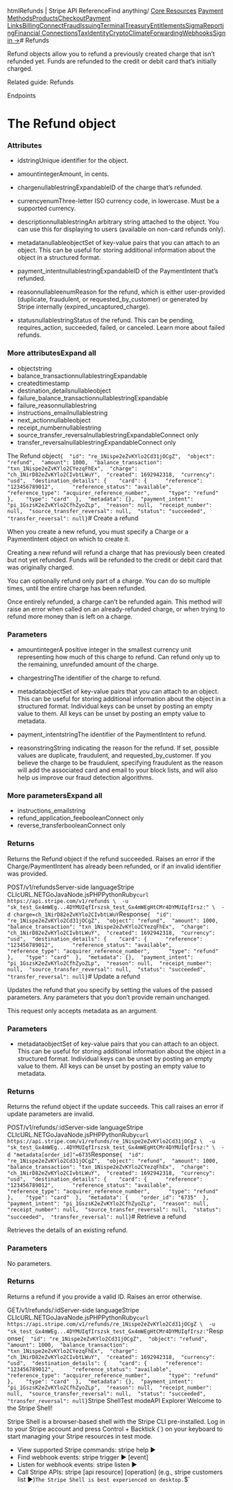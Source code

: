 htmlRefunds | Stripe API Reference[](/api)Find anything/
[Core Resources](#)
[Payment Methods](#)[Products](#)[Checkout](#)[Payment Links](#)[Billing](#)[Connect](#)[Fraud](#)[Issuing](#)[Terminal](#)[Treasury](#)[Entitlements](#)[Sigma](#)[Reporting](#)[Financial Connections](#)[Tax](#)[Identity](#)[Crypto](#)[Climate](#)[Forwarding](#)[Webhooks](#)[Sign in →](https://dashboard.stripe.com/login)# Refunds

Refund objects allow you to refund a previously created charge that isn’t refunded yet. Funds are refunded to the credit or debit card that’s initially charged.

Related guide: Refunds

Endpoints
# The Refund object

### Attributes

- idstringUnique identifier for the object.


- amountintegerAmount, in cents.


- chargenullablestringExpandableID of the charge that’s refunded.


- currencyenumThree-letter ISO currency code, in lowercase. Must be a supported currency.


- descriptionnullablestringAn arbitrary string attached to the object. You can use this for displaying to users (available on non-card refunds only).


- metadatanullableobjectSet of key-value pairs that you can attach to an object. This can be useful for storing additional information about the object in a structured format.


- payment_intentnullablestringExpandableID of the PaymentIntent that’s refunded.


- reasonnullableenumReason for the refund, which is either user-provided (duplicate, fraudulent, or requested_by_customer) or generated by Stripe internally (expired_uncaptured_charge).


- statusnullablestringStatus of the refund. This can be pending, requires_action, succeeded, failed, or canceled. Learn more about failed refunds.



### More attributesExpand all

- objectstring
- balance_transactionnullablestringExpandable
- createdtimestamp
- destination_detailsnullableobject
- failure_balance_transactionnullablestringExpandable
- failure_reasonnullablestring
- instructions_emailnullablestring
- next_actionnullableobject
- receipt_numbernullablestring
- source_transfer_reversalnullablestringExpandableConnect only
- transfer_reversalnullablestringExpandableConnect only

The Refund object`{  "id": "re_1Nispe2eZvKYlo2Cd31jOCgZ",  "object": "refund",  "amount": 1000,  "balance_transaction": "txn_1Nispe2eZvKYlo2CYezqFhEx",  "charge": "ch_1NirD82eZvKYlo2CIvbtLWuY",  "created": 1692942318,  "currency": "usd",  "destination_details": {    "card": {      "reference": "123456789012",      "reference_status": "available",      "reference_type": "acquirer_reference_number",      "type": "refund"    },    "type": "card"  },  "metadata": {},  "payment_intent": "pi_1GszsK2eZvKYlo2CfhZyoZLp",  "reason": null,  "receipt_number": null,  "source_transfer_reversal": null,  "status": "succeeded",  "transfer_reversal": null}`# Create a refund

When you create a new refund, you must specify a Charge or a PaymentIntent object on which to create it.

Creating a new refund will refund a charge that has previously been created but not yet refunded. Funds will be refunded to the credit or debit card that was originally charged.

You can optionally refund only part of a charge. You can do so multiple times, until the entire charge has been refunded.

Once entirely refunded, a charge can’t be refunded again. This method will raise an error when called on an already-refunded charge, or when trying to refund more money than is left on a charge.

### Parameters

- amountintegerA positive integer in the smallest currency unit representing how much of this charge to refund. Can refund only up to the remaining, unrefunded amount of the charge.


- chargestringThe identifier of the charge to refund.


- metadataobjectSet of key-value pairs that you can attach to an object. This can be useful for storing additional information about the object in a structured format. Individual keys can be unset by posting an empty value to them. All keys can be unset by posting an empty value to metadata.


- payment_intentstringThe identifier of the PaymentIntent to refund.


- reasonstringString indicating the reason for the refund. If set, possible values are duplicate, fraudulent, and requested_by_customer. If you believe the charge to be fraudulent, specifying fraudulent as the reason will add the associated card and email to your block lists, and will also help us improve our fraud detection algorithms.



### More parametersExpand all

- instructions_emailstring
- refund_application_feebooleanConnect only
- reverse_transferbooleanConnect only

### Returns

Returns the Refund object if the refund succeeded. Raises an error if the Charge/PaymentIntent has already been refunded, or if an invalid identifier was provided.

POST/v1/refundsServer-side languageStripe CLIcURL.NETGoJavaNode.jsPHPPythonRuby[](#)[](#)`curl https://api.stripe.com/v1/refunds \  -u "sk_test_Gx4mWEg...4DYMUIqfIrszsk_test_Gx4mWEgHtCMr4DYMUIqfIrsz:" \  -d charge=ch_1NirD82eZvKYlo2CIvbtLWuY`Response`{  "id": "re_1Nispe2eZvKYlo2Cd31jOCgZ",  "object": "refund",  "amount": 1000,  "balance_transaction": "txn_1Nispe2eZvKYlo2CYezqFhEx",  "charge": "ch_1NirD82eZvKYlo2CIvbtLWuY",  "created": 1692942318,  "currency": "usd",  "destination_details": {    "card": {      "reference": "123456789012",      "reference_status": "available",      "reference_type": "acquirer_reference_number",      "type": "refund"    },    "type": "card"  },  "metadata": {},  "payment_intent": "pi_1GszsK2eZvKYlo2CfhZyoZLp",  "reason": null,  "receipt_number": null,  "source_transfer_reversal": null,  "status": "succeeded",  "transfer_reversal": null}`# Update a refund

Updates the refund that you specify by setting the values of the passed parameters. Any parameters that you don’t provide remain unchanged.

This request only accepts metadata as an argument.

### Parameters

- metadataobjectSet of key-value pairs that you can attach to an object. This can be useful for storing additional information about the object in a structured format. Individual keys can be unset by posting an empty value to them. All keys can be unset by posting an empty value to metadata.



### Returns

Returns the refund object if the update succeeds. This call raises an error if update parameters are invalid.

POST/v1/refunds/:idServer-side languageStripe CLIcURL.NETGoJavaNode.jsPHPPythonRuby[](#)[](#)`curl https://api.stripe.com/v1/refunds/re_1Nispe2eZvKYlo2Cd31jOCgZ \  -u "sk_test_Gx4mWEg...4DYMUIqfIrszsk_test_Gx4mWEgHtCMr4DYMUIqfIrsz:" \  -d "metadata[order_id]"=6735`Response`{  "id": "re_1Nispe2eZvKYlo2Cd31jOCgZ",  "object": "refund",  "amount": 1000,  "balance_transaction": "txn_1Nispe2eZvKYlo2CYezqFhEx",  "charge": "ch_1NirD82eZvKYlo2CIvbtLWuY",  "created": 1692942318,  "currency": "usd",  "destination_details": {    "card": {      "reference": "123456789012",      "reference_status": "available",      "reference_type": "acquirer_reference_number",      "type": "refund"    },    "type": "card"  },  "metadata": {    "order_id": "6735"  },  "payment_intent": "pi_1GszsK2eZvKYlo2CfhZyoZLp",  "reason": null,  "receipt_number": null,  "source_transfer_reversal": null,  "status": "succeeded",  "transfer_reversal": null}`# Retrieve a refund

Retrieves the details of an existing refund.

### Parameters

No parameters.

### Returns

Returns a refund if you provide a valid ID. Raises an error otherwise.

GET/v1/refunds/:idServer-side languageStripe CLIcURL.NETGoJavaNode.jsPHPPythonRuby[](#)[](#)`curl https://api.stripe.com/v1/refunds/re_1Nispe2eZvKYlo2Cd31jOCgZ \  -u "sk_test_Gx4mWEg...4DYMUIqfIrszsk_test_Gx4mWEgHtCMr4DYMUIqfIrsz:"`Response`{  "id": "re_1Nispe2eZvKYlo2Cd31jOCgZ",  "object": "refund",  "amount": 1000,  "balance_transaction": "txn_1Nispe2eZvKYlo2CYezqFhEx",  "charge": "ch_1NirD82eZvKYlo2CIvbtLWuY",  "created": 1692942318,  "currency": "usd",  "destination_details": {    "card": {      "reference": "123456789012",      "reference_status": "available",      "reference_type": "acquirer_reference_number",      "type": "refund"    },    "type": "card"  },  "metadata": {},  "payment_intent": "pi_1GszsK2eZvKYlo2CfhZyoZLp",  "reason": null,  "receipt_number": null,  "source_transfer_reversal": null,  "status": "succeeded",  "transfer_reversal": null}`Stripe ShellTest modeAPI Explorer[](https://stripe.com/docs/stripe-cli#install)`Welcome to the Stripe Shell!

Stripe Shell is a browser-based shell with the Stripe CLI pre-installed. Log in to your
Stripe account and press Control + Backtick (`) on your keyboard to start managing your Stripe
resources in test mode.

- View supported Stripe commands: stripe help ▶️
- Find webhook events: stripe trigger ▶️ [event]
- Listen for webhook events: stripe listen ▶
- Call Stripe APIs: stripe [api resource] [operation] (e.g., stripe customers list ▶️)`The Stripe Shell is best experienced on desktop.`$`